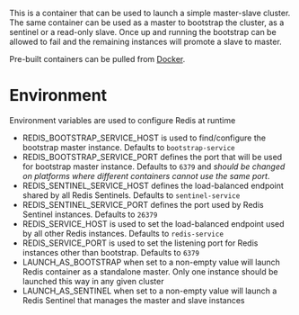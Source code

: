 This is a container that can be used to launch a simple master-slave cluster. The same container can be used as a master to bootstrap the cluster, as a sentinel or a read-only slave. Once up and running the bootstrap can be allowed to fail and the remaining instances will promote a slave to master.

Pre-built containers can be pulled from [Docker](https://hub.docker.com/r/memes/redis/).

# Environment

Environment variables are used to configure Redis at runtime

* REDIS_BOOTSTRAP_SERVICE_HOST is used to find/configure the bootstrap master instance. Defaults to ```bootstrap-service```
* REDIS_BOOTSTRAP_SERVICE_PORT defines the port that will be used for bootstrap master instance. Defaults to ```6379``` and _should be changed on platforms where different containers cannot use the same port_.
* REDIS_SENTINEL_SERVICE_HOST defines the load-balanced endpoint shared by all Redis Sentinels. Defaults to ```sentinel-service```
* REDIS_SENTINEL_SERVICE_PORT defines the port used by Redis Sentinel instances. Defaults to ```26379```
* REDIS_SERVICE_HOST is used to set the load-balanced endpoint used by all other Redis instances. Defaults to ```redis-service```
* REDIS_SERVICE_PORT is used to set the listening port for Redis instances other than bootstrap. Defaults to ```6379```
* LAUNCH_AS_BOOTSTRAP when set to a non-empty value will launch Redis container as a standalone master. Only one instance should be launched this way in any given cluster
* LAUNCH_AS_SENTINEL when set to a non-empty value will launch a Redis Sentinel that manages the master and slave instances
